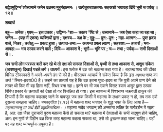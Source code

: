 **बह्वेवमुद्विग्न²शोच्यमाने** **जनेन दक्षस्य मुहुर्महात्मन: ।** **उत्पेतुरुत्पाततमा: सहस्रशो** **भयावहा दिवि भूमौ च पर्यक् ॥ १२॥** 

**शब्दार्थ** 

**बहु—** **अनेक** **; एवम्—** **इस प्रकार** **; उद्विग्न-²शा—** **कातर ²ष्टि से** **; उच्यमाने—** **जब ऐसा कहा जा रहा था** **; जनेन—** **(यज्ञ में** **एकत्र) व्यक्तियों द्वारा** **; दक्षस्य—** **दक्ष के** **; मुहु:—** **पुन:-पुन:** **; महा-आत्मन:—** **पुष्ट हृदय वाले, निडर** **; उत्पेतु:—** **प्रकट हुआ** **;** **उत्पात-तमा:—** **अत्यन्त प्रबल लक्षण** **; सहस्रश:—** **हजारों** **; भय-आवहा:—** **भय उत्पन्न करने वाले** **; दिवि—** **आकाश में** **; भूमौ—** **भूमि पर** **; च—** **तथा** **; पर्यक्—** **सभी दिशाओं से।** **.** 

**जब सभी लोग परस्पर बातें कर रहे थे तो दक्ष को समस्त दिशाओं से, पृथ्वी से तथा** **आकाश से, अशुभ संकेत (अपशकुन) दिखाई पडऩे लगे।** **तात्पर्य :** इस श्लोक में दक्ष को *महात्मा* कहा गया है। *महात्मा* शब्द की टीका विभिन्न टीकाकारों ने अपने-अपने ढंग से की है। वीरराघव आचार्य ने संकेत किया है कि इस *महात्मा* शब्द का अर्थ ''स्थिर-हृदयÓÓ है। कहने का तात्पर्य यह है कि दक्ष इतना पुष्ट-हृदय था कि पुत्री अपने प्राण देने को तत्पर थी फिर भी वह हिला नहीं, स्थिर बना रहा। इतने पर भी जब उसने विराट श्याम असुर द्वारा उत्पन्न विविध प्रकार के उत्पातों को देखा तो वह विचलित हो गया। इस सश्बन्ध में विश्वनाथ चक्रवर्ती ठाकुर की टिप्पणी है कि महात्मा कहलाए जाने के बावजूद जब तक किसी में महात्मा के लक्षण प्रकट न हों, तब तक उसे दुरात्मा समझना चाहिए। *भगवद्गीता* (९.१३) में महात्मा शब्द भगवान् के शुद्ध भक्त के लिए आया है— *महात्मानस्तु मां पार्थ दैवीं प्रकृतिमाश्रिता* : *।* महात्मा सदैव भगवान् की अन्तरंगा शक्ति के मार्गदर्शन में रहता है, अत: दक्ष जैसा दुराचारी पुरुष महात्मा कैसे हो सकता था? महात्मा में देवताओं के सभी सद्गुण होने चाहिए, अत: इन गुणों से विहीन दक्ष किस तरह महात्मा कहला सकता था, उसे तो *दुरात्मा* कहा जाना चाहिए। यहाँ पर यह शब्द व्यंग्यपूर्वक प्रयुक्त है।  